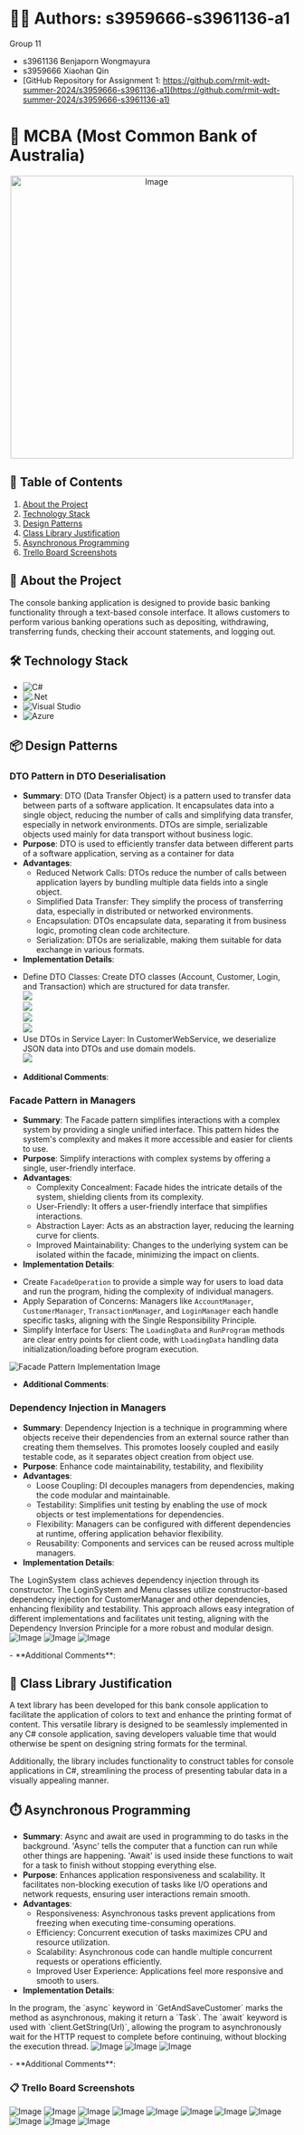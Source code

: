 # 🙋‍♀️ Authors: s3959666-s3961136-a1
Group 11
- s3961136 Benjaporn Wongmayura
- s3959666 Xiaohan Qin
- [GitHub Repository for Assignment 1: https://github.com/rmit-wdt-summer-2024/s3959666-s3961136-a1](https://github.com/rmit-wdt-summer-2024/s3959666-s3961136-a1)

# 💸 MCBA (Most Common Bank of Australia)
<p align="center">
  <img src="trello-board/MCBA_logo.png" alt="Image" width="500"/>
</p>

## 🔗 Table of Contents
1. [About the Project](#about-the-project)
2. [Technology Stack](#technology-stack)
3. [Design Patterns](#design-patterns)
4. [Class Library Justification](#class-library-justification)
5. [Asynchronous Programming](#asynchronous-programming)
6. [Trello Board Screenshots](#trello-board-screenshots)

## 🔭 About the Project
The console banking application is designed to provide basic banking functionality through a text-based console interface. It allows customers to perform various banking operations such as depositing, withdrawing, transferring funds, checking their account statements, and logging out.

## 🛠 Technology Stack
- ![C#](https://img.shields.io/badge/c%23-%23239120.svg?style=for-the-badge&logo=csharp&logoColor=white)
- ![.Net](https://img.shields.io/badge/.NET-5C2D91?style=for-the-badge&logo=.net&logoColor=white)
- ![Visual Studio](https://img.shields.io/badge/Visual%20Studio-5C2D91.svg?style=for-the-badge&logo=visual-studio&logoColor=white)
- ![Azure](https://img.shields.io/badge/azure-%230072C6.svg?style=for-the-badge&logo=microsoftazure&logoColor=white)

## 📦 Design Patterns
### DTO Pattern in DTO Deserialisation
- **Summary**: DTO (Data Transfer Object) is a pattern used to transfer data between parts of a software application. It encapsulates data into a single object, reducing the number of calls and simplifying data transfer, especially in network environments. DTOs are simple, serializable objects used mainly for data transport without business logic.
- **Purpose**: DTO is used to efficiently transfer data between different parts of a software application, serving as a container for data
- **Advantages**:
  - Reduced Network Calls: DTOs reduce the number of calls between application layers by bundling multiple data fields into a single object.
  - Simplified Data Transfer: They simplify the process of transferring data, especially in distributed or networked environments.
  - Encapsulation: DTOs encapsulate data, separating it from business logic, promoting clean code architecture.
  - Serialization: DTOs are serializable, making them suitable for data exchange in various formats.
- **Implementation Details**:
<p align="left">
  <ul>
    <li>Define DTO Classes: Create DTO classes (Account, Customer, Login, and Transaction) which are structured for data transfer.
      <br><img src="design patterns/DTO_Account.png"/>
      <br><img src="design patterns/DTO_Customer.png"/>
      <br><img src="design patterns/DTO_Login.png"/>
      <br><img src="design patterns/DTO_Transaction.png"/>
    </li>
    <li>Use DTOs in Service Layer: In CustomerWebService, we deserialize JSON data into DTOs and use domain models.
      <br><img src="Async-await/img/Async-await-example.png"/>
    </li>
  </ul>
</p>

- **Additional Comments**:

### Facade Pattern in Managers
- **Summary**: The Facade pattern simplifies interactions with a complex system by providing a single unified interface. This pattern hides the system's complexity and makes it more accessible and easier for clients to use.
- **Purpose**: Simplify interactions with complex systems by offering a single, user-friendly interface.
- **Advantages**:
  - Complexity Concealment: Facade hides the intricate details of the system, shielding clients from its complexity.
  - User-Friendly: It offers a user-friendly interface that simplifies interactions.
  - Abstraction Layer: Acts as an abstraction layer, reducing the learning curve for clients.
  - Improved Maintainability: Changes to the underlying system can be isolated within the facade, minimizing the impact on clients.
- **Implementation Details**:
<p align="left">
  <ul>
    <li>Create <code>FacadeOperation</code> to provide a simple way for users to load data and run the program, hiding the complexity of individual managers.</li>
    <li>Apply Separation of Concerns: Managers like <code>AccountManager</code>, <code>CustomerManager</code>, <code>TransactionManager</code>, and <code>LoginManager</code> each handle specific tasks, aligning with the Single Responsibility Principle.</li>
    <li>Simplify Interface for Users: The <code>LoadingData</code> and <code>RunProgram</code> methods are clear entry points for client code, with <code>LoadingData</code> handling data initialization/loading before program execution.</li>
  </ul>
  <img src="design patterns/updated_facade.png" alt="Facade Pattern Implementation Image"/>
</p>

- **Additional Comments**:

### Dependency Injection in Managers
- **Summary**: Dependency Injection is a technique in programming where objects receive their dependencies from an external source rather than creating them themselves. This promotes loosely coupled and easily testable code, as it separates object creation from object use.
- **Purpose**: Enhance code maintainability, testability, and flexibility
- **Advantages**:
  - Loose Coupling: DI decouples managers from dependencies, making the code modular and maintainable.
  - Testability: Simplifies unit testing by enabling the use of mock objects or test implementations for dependencies.
  - Flexibility: Managers can be configured with different dependencies at runtime, offering application behavior flexibility.
  - Reusability: Components and services can be reused across multiple managers.
- **Implementation Details**:
<p align="left">
  The ⁠ LoginSystem ⁠ class achieves dependency injection through its constructor. The LoginSystem and Menu classes utilize constructor-based dependency injection for CustomerManager and other dependencies, enhancing flexibility and testability. This approach allows easy integration of different implementations and facilitates unit testing, aligning with the Dependency Inversion Principle for a more robust and modular design.
  <img src="design patterns/dependency-injection.png" alt="Image"/>
  <img src="design patterns/dependency-injection-1.png" alt="Image"/>
  <img src="design patterns/updated_facade.png" alt="Image"/>
</p>
- **Additional Comments**:

## 📓 Class Library Justification
A text library has been developed for this bank console application to facilitate the application of colors to text and enhance the printing format of content. This versatile library is designed to be seamlessly implemented in any C# console application, saving developers valuable time that would otherwise be spent on designing string formats for the terminal.

Additionally, the library includes functionality to construct tables for console applications in C#, streamlining the process of presenting tabular data in a visually appealing manner.

## ⏱️ Asynchronous Programming
- **Summary**: Async and await are used in programming to do tasks in the background. 'Async' tells the computer that a function can run while other things are happening. 'Await' is used inside these functions to wait for a task to finish without stopping everything else. 
- **Purpose**: Enhances application responsiveness and scalability. It facilitates non-blocking execution of tasks like I/O operations and network requests, ensuring user interactions remain smooth.
- **Advantages**:
  - Responsiveness: Asynchronous tasks prevent applications from freezing when executing time-consuming operations.
  - Efficiency: Concurrent execution of tasks maximizes CPU and resource utilization.
  - Scalability: Asynchronous code can handle multiple concurrent requests or operations efficiently.
  - Improved User Experience: Applications feel more responsive and smooth to users.
- **Implementation Details**:
<p align="left">
  In the program, the `async` keyword in `GetAndSaveCustomer` marks the method as asynchronous, making it return a `Task`. The `await` keyword is used with `client.GetString(Url)`, allowing the program to asynchronously wait for the HTTP request to complete before continuing, without blocking the execution thread.
  <img src="Async-await/img/Async-await-example.png" alt="Image"/>
  <img src="Async-await/img/calling GetAndSaveCustomer by using await1.png" alt="Image"/>
  <img src="Async-await/img/calling GetAndSaveCustomer by using await2.png" alt="Image"/>
</p>
- **Additional Comments**:

### 📋 Trello Board Screenshots
<p align="left">
  <img src="trello-board/Screenshot 2024-01-08 at 4.28.50 pm.png" alt="Image"/>
  <img src="trello-board/Screenshot 2024-01-08 at 6.47.00 pm.png" alt="Image"/>
  <img src="trello-board/Screenshot 2024-01-11 at 1.06.30 pm.png" alt="Image"/>
  <img src="trello-board/Screenshot 2024-01-11 at 12.07.20 pm.png" alt="Image"/>
  <img src="trello-board/Screenshot 2024-01-12 at 1.05.30 pm.png" alt="Image"/>
  <img src="trello-board/Screenshot 2024-01-13 at 1.20.07 am.png" alt="Image"/>
  <img src="trello-board/Screenshot 2024-01-13 at 4.18.27 pm.png" alt="Image"/>
  <img src="trello-board/Screenshot 2024-01-13 at 9.38.10 pm.png" alt="Image"/>
  <img src="trello-board/Screenshot 2024-01-14 at 1.52.13 am.png" alt="Image"/>
  <img src="trello-board/Screenshot 2024-01-14 at 13.16.33 pm.png" alt="Image"/>
  <img src="trello-board/Screenshot 2024-01-14 at 22.51.03pm.png" alt="Image"/>
</p>


